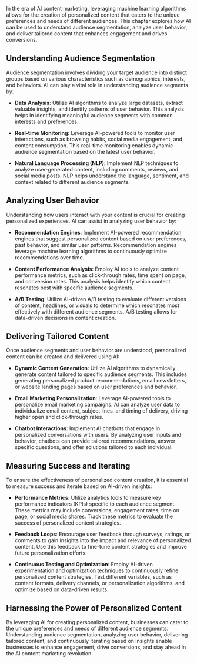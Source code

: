 
In the era of AI content marketing, leveraging machine learning algorithms allows for the creation of personalized content that caters to the unique preferences and needs of different audiences. This chapter explores how AI can be used to understand audience segmentation, analyze user behavior, and deliver tailored content that enhances engagement and drives conversions.

Understanding Audience Segmentation
-----------------------------------

Audience segmentation involves dividing your target audience into distinct groups based on various characteristics such as demographics, interests, and behaviors. AI can play a vital role in understanding audience segments by:

* **Data Analysis**: Utilize AI algorithms to analyze large datasets, extract valuable insights, and identify patterns of user behavior. This analysis helps in identifying meaningful audience segments with common interests and preferences.

* **Real-time Monitoring**: Leverage AI-powered tools to monitor user interactions, such as browsing habits, social media engagement, and content consumption. This real-time monitoring enables dynamic audience segmentation based on the latest user behavior.

* **Natural Language Processing (NLP)**: Implement NLP techniques to analyze user-generated content, including comments, reviews, and social media posts. NLP helps understand the language, sentiment, and context related to different audience segments.

Analyzing User Behavior
-----------------------

Understanding how users interact with your content is crucial for creating personalized experiences. AI can assist in analyzing user behavior by:

* **Recommendation Engines**: Implement AI-powered recommendation engines that suggest personalized content based on user preferences, past behavior, and similar user patterns. Recommendation engines leverage machine learning algorithms to continuously optimize recommendations over time.

* **Content Performance Analysis**: Employ AI tools to analyze content performance metrics, such as click-through rates, time spent on page, and conversion rates. This analysis helps identify which content resonates best with specific audience segments.

* **A/B Testing**: Utilize AI-driven A/B testing to evaluate different versions of content, headlines, or visuals to determine which resonates most effectively with different audience segments. A/B testing allows for data-driven decisions in content creation.

Delivering Tailored Content
---------------------------

Once audience segments and user behavior are understood, personalized content can be created and delivered using AI:

* **Dynamic Content Generation**: Utilize AI algorithms to dynamically generate content tailored to specific audience segments. This includes generating personalized product recommendations, email newsletters, or website landing pages based on user preferences and behavior.

* **Email Marketing Personalization**: Leverage AI-powered tools to personalize email marketing campaigns. AI can analyze user data to individualize email content, subject lines, and timing of delivery, driving higher open and click-through rates.

* **Chatbot Interactions**: Implement AI chatbots that engage in personalized conversations with users. By analyzing user inputs and behavior, chatbots can provide tailored recommendations, answer specific questions, and offer solutions tailored to each individual.

Measuring Success and Iterating
-------------------------------

To ensure the effectiveness of personalized content creation, it is essential to measure success and iterate based on AI-driven insights:

* **Performance Metrics**: Utilize analytics tools to measure key performance indicators (KPIs) specific to each audience segment. These metrics may include conversions, engagement rates, time on page, or social media shares. Track these metrics to evaluate the success of personalized content strategies.

* **Feedback Loops**: Encourage user feedback through surveys, ratings, or comments to gain insights into the impact and relevance of personalized content. Use this feedback to fine-tune content strategies and improve future personalization efforts.

* **Continuous Testing and Optimization**: Employ AI-driven experimentation and optimization techniques to continuously refine personalized content strategies. Test different variables, such as content formats, delivery channels, or personalization algorithms, and optimize based on data-driven results.

Harnessing the Power of Personalized Content
--------------------------------------------

By leveraging AI for creating personalized content, businesses can cater to the unique preferences and needs of different audience segments. Understanding audience segmentation, analyzing user behavior, delivering tailored content, and continuously iterating based on insights enable businesses to enhance engagement, drive conversions, and stay ahead in the AI content marketing revolution.
